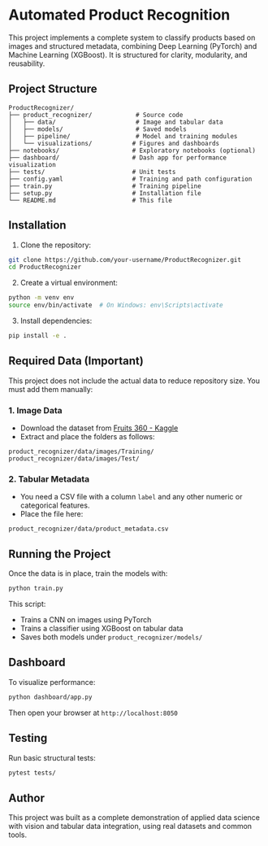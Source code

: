 # Automated Product Recognition

This project implements a complete system to classify products based on images and structured metadata, combining Deep Learning (PyTorch) and Machine Learning (XGBoost). It is structured for clarity, modularity, and reusability.

## Project Structure

```
ProductRecognizer/
├── product_recognizer/            # Source code
│   ├── data/                      # Image and tabular data
│   ├── models/                    # Saved models
│   ├── pipeline/                  # Model and training modules
│   └── visualizations/           # Figures and dashboards
├── notebooks/                    # Exploratory notebooks (optional)
├── dashboard/                    # Dash app for performance visualization
├── tests/                        # Unit tests
├── config.yaml                   # Training and path configuration
├── train.py                      # Training pipeline
├── setup.py                      # Installation file
└── README.md                     # This file
```

## Installation

1. Clone the repository:
```bash
git clone https://github.com/your-username/ProductRecognizer.git
cd ProductRecognizer
```

2. Create a virtual environment:
```bash
python -m venv env
source env/bin/activate  # On Windows: env\Scripts\activate
```

3. Install dependencies:
```bash
pip install -e .
```

## Required Data (Important)

This project does not include the actual data to reduce repository size. You must add them manually:

### 1. Image Data
- Download the dataset from [Fruits 360 - Kaggle](https://www.kaggle.com/datasets/moltean/fruits)
- Extract and place the folders as follows:
```
product_recognizer/data/images/Training/
product_recognizer/data/images/Test/
```

### 2. Tabular Metadata
- You need a CSV file with a column `label` and any other numeric or categorical features.
- Place the file here:
```
product_recognizer/data/product_metadata.csv
```

## Running the Project

Once the data is in place, train the models with:
```bash
python train.py
```

This script:
- Trains a CNN on images using PyTorch
- Trains a classifier using XGBoost on tabular data
- Saves both models under `product_recognizer/models/`

## Dashboard

To visualize performance:
```bash
python dashboard/app.py
```
Then open your browser at `http://localhost:8050`

## Testing

Run basic structural tests:
```bash
pytest tests/
```

## Author

This project was built as a complete demonstration of applied data science with vision and tabular data integration, using real datasets and common tools.